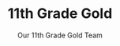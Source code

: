 ---
title: 11th Grade Gold
subtitle: Our 11th Grade Gold Team
image: img/teamphoto.jpg
training: Wednesdays 3.45 - 5 at Onerahi FC
order: 5
email: " onerahifootballclub@outlook.co.nz"
coaches: Joel Murray & Arna-lise Harris (Manager)
---